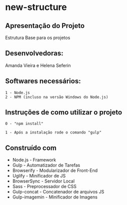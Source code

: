# new-structure

## Apresentação do Projeto

Estrutura Base para os projetos

## Desenvolvedoras:

Amanda Vieira e Helena Seferin

## Softwares necessários:

```
1 - Node.js
2 - NPM (incluso na versão Windows do Node.js)
```

## Instruções de como utilizar o projeto

```
0 - "npm install" 

1 - Após a instalação rode o comando "gulp" 

```


## Construído com

* Node.js - Framework
* Gulp - Automatizador de Tarefas
* Browserify - Modularizador de Front-End
* Uglify - Minificador de JS
* BrowserSync - Servidor Local
* Sass - Preprocessador de CSS
* Gulp-concat - Concatenador de arquivos JS
* Gulp-imagemin - Minificador de Imagens
